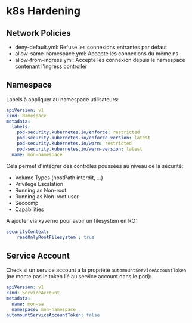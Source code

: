# k8s Hardening

## Network Policies

- deny-default.yml: Refuse les connexions entrantes par défaut
- allow-same-namespace.yml: Accepte les connexions du même ns
- allow-from-ingress.yml: Accepte les connexion depuis le namespace contenant l'ingress controller

## Namespace

Labels à appliquer au namespace utilisateurs:

```yaml
apiVersion: v1
kind: Namespace
metadata:
  labels:
    pod-security.kubernetes.io/enforce: restricted
    pod-security.kubernetes.io/enforce-version: latest
    pod-security.kubernetes.io/warn: restricted
    pod-security.kubernetes.io/warn-version: latest
  name: mon-namespace
```

Cela permet d'intégrer des contrôles poussées au niveau de la sécurité:

- Volume Types (hostPath interdit, ...)
- Privilege Escalation
- Running as Non-root
- Running as Non-root user
- Seccomp
- Capabilities

A ajouter via kyverno pour avoir un filesystem en RO:

```yaml
securityContext:
    readOnlyRootFilesystem : true
```

## Service Account

Check si un service account a la propriété `automountServiceAccountToken` (ne monte pas le token lié au service account dans le pod):

```yaml
apiVersion: v1
kind: ServiceAccount
metadata:
  name: mon-sa
  namespace: mon-namespace
automountServiceAccountToken: false
```
